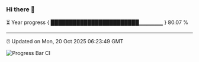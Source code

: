 ### Hi there 👋

⏳ Year progress { ████████████████████████▁▁▁▁▁▁ } 80.07 %

---

⏰ Updated on Mon, 20 Oct 2025 06:23:49 GMT

![Progress Bar CI](https://github.com/liununu/liununu/workflows/Progress%20Bar%20CI/badge.svg)
